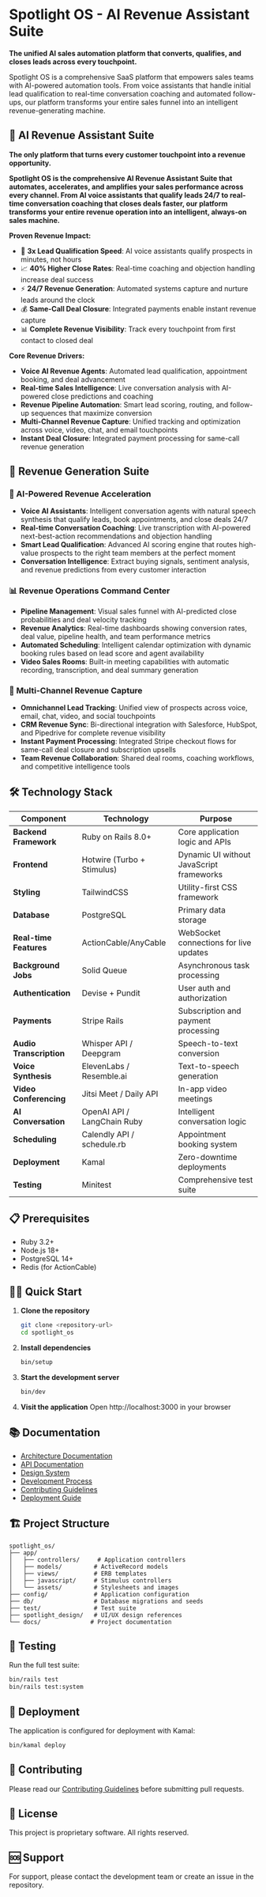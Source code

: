 # Spotlight OS - AI Revenue Assistant Suite

**The unified AI sales automation platform that converts, qualifies, and closes leads across every touchpoint.**

Spotlight OS is a comprehensive SaaS platform that empowers sales teams with AI-powered automation tools. From voice assistants that handle initial lead qualification to real-time conversation coaching and automated follow-ups, our platform transforms your entire sales funnel into an intelligent revenue-generating machine.

## 🎯 AI Revenue Assistant Suite

**The only platform that turns every customer touchpoint into a revenue opportunity.**

**Spotlight OS is the comprehensive AI Revenue Assistant Suite that automates, accelerates, and amplifies your sales performance across every channel. From AI voice assistants that qualify leads 24/7 to real-time conversation coaching that closes deals faster, our platform transforms your entire revenue operation into an intelligent, always-on sales machine.**

**Proven Revenue Impact:**
- 🚀 **3x Lead Qualification Speed**: AI voice assistants qualify prospects in minutes, not hours
- 📈 **40% Higher Close Rates**: Real-time coaching and objection handling increase deal success
- ⚡ **24/7 Revenue Generation**: Automated systems capture and nurture leads around the clock
- 💰 **Same-Call Deal Closure**: Integrated payments enable instant revenue capture
- 📊 **Complete Revenue Visibility**: Track every touchpoint from first contact to closed deal

**Core Revenue Drivers:**
- **Voice AI Revenue Agents**: Automated lead qualification, appointment booking, and deal advancement
- **Real-time Sales Intelligence**: Live conversation analysis with AI-powered close predictions and coaching
- **Revenue Pipeline Automation**: Smart lead scoring, routing, and follow-up sequences that maximize conversion
- **Multi-Channel Revenue Capture**: Unified tracking and optimization across voice, video, chat, and email touchpoints
- **Instant Deal Closure**: Integrated payment processing for same-call revenue generation

## 🚀 Revenue Generation Suite

### 🤖 AI-Powered Revenue Acceleration
- **Voice AI Assistants**: Intelligent conversation agents with natural speech synthesis that qualify leads, book appointments, and close deals 24/7
- **Real-time Conversation Coaching**: Live transcription with AI-powered next-best-action recommendations and objection handling
- **Smart Lead Qualification**: Advanced AI scoring engine that routes high-value prospects to the right team members at the perfect moment
- **Conversation Intelligence**: Extract buying signals, sentiment analysis, and revenue predictions from every customer interaction

### 📊 Revenue Operations Command Center
- **Pipeline Management**: Visual sales funnel with AI-predicted close probabilities and deal velocity tracking
- **Revenue Analytics**: Real-time dashboards showing conversion rates, deal value, pipeline health, and team performance metrics
- **Automated Scheduling**: Intelligent calendar optimization with dynamic booking rules based on lead score and agent availability
- **Video Sales Rooms**: Built-in meeting capabilities with automatic recording, transcription, and deal summary generation

### 🔄 Multi-Channel Revenue Capture
- **Omnichannel Lead Tracking**: Unified view of prospects across voice, email, chat, video, and social touchpoints
- **CRM Revenue Sync**: Bi-directional integration with Salesforce, HubSpot, and Pipedrive for complete revenue visibility
- **Instant Payment Processing**: Integrated Stripe checkout flows for same-call deal closure and subscription upsells
- **Team Revenue Collaboration**: Shared deal rooms, coaching workflows, and competitive intelligence tools

## 🛠 Technology Stack

| Component | Technology | Purpose |
|-----------|------------|---------|
| **Backend Framework** | Ruby on Rails 8.0+ | Core application logic and APIs |
| **Frontend** | Hotwire (Turbo + Stimulus) | Dynamic UI without JavaScript frameworks |
| **Styling** | TailwindCSS | Utility-first CSS framework |
| **Database** | PostgreSQL | Primary data storage |
| **Real-time Features** | ActionCable/AnyCable | WebSocket connections for live updates |
| **Background Jobs** | Solid Queue | Asynchronous task processing |
| **Authentication** | Devise + Pundit | User auth and authorization |
| **Payments** | Stripe Rails | Subscription and payment processing |
| **Audio Transcription** | Whisper API / Deepgram | Speech-to-text conversion |
| **Voice Synthesis** | ElevenLabs / Resemble.ai | Text-to-speech generation |
| **Video Conferencing** | Jitsi Meet / Daily API | In-app video meetings |
| **AI Conversation** | OpenAI API / LangChain Ruby | Intelligent conversation logic |
| **Scheduling** | Calendly API / schedule.rb | Appointment booking system |
| **Deployment** | Kamal | Zero-downtime deployments |
| **Testing** | Minitest | Comprehensive test suite |

## 📋 Prerequisites

- Ruby 3.2+
- Node.js 18+
- PostgreSQL 14+
- Redis (for ActionCable)

## 🏃‍♂️ Quick Start

1. **Clone the repository**
   ```bash
   git clone <repository-url>
   cd spotlight_os
   ```

2. **Install dependencies**
   ```bash
   bin/setup
   ```

3. **Start the development server**
   ```bash
   bin/dev
   ```

4. **Visit the application**
   Open http://localhost:3000 in your browser

## 📚 Documentation

- [Architecture Documentation](docs/ARCHITECTURE.md)
- [API Documentation](docs/API.md)
- [Design System](design_system.md)
- [Development Process](project-process.md)
- [Contributing Guidelines](CONTRIBUTING.md)
- [Deployment Guide](docs/DEPLOYMENT.md)

## 🏗 Project Structure

```
spotlight_os/
├── app/
│   ├── controllers/     # Application controllers
│   ├── models/         # ActiveRecord models
│   ├── views/          # ERB templates
│   ├── javascript/     # Stimulus controllers
│   └── assets/         # Stylesheets and images
├── config/             # Application configuration
├── db/                 # Database migrations and seeds
├── test/               # Test suite
├── spotlight_design/   # UI/UX design references
└── docs/              # Project documentation
```

## 🧪 Testing

Run the full test suite:
```bash
bin/rails test
bin/rails test:system
```

## 🚀 Deployment

The application is configured for deployment with Kamal:
```bash
bin/kamal deploy
```

## 🤝 Contributing

Please read our [Contributing Guidelines](CONTRIBUTING.md) before submitting pull requests.

## 📄 License

This project is proprietary software. All rights reserved.

## 🆘 Support

For support, please contact the development team or create an issue in the repository.
